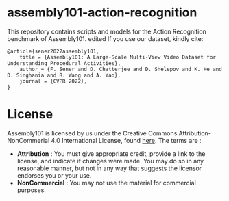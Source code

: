 # assembly101-action-recognition
This repository contains scripts and models for the Action Recognition benchmark of Assembly101.
edited
If you use our dataset, kindly cite:
```
@article{sener2022assembly101,
    title = {Assembly101: A Large-Scale Multi-View Video Dataset for Understanding Procedural Activities},
    author = {F. Sener and D. Chatterjee and D. Shelepov and K. He and D. Singhania and R. Wang and A. Yao},
    journal = {CVPR 2022},
}
```

# License
Assembly101 is licensed by us under the Creative Commons Attribution-NonCommerial 4.0 International License, found [here](https://creativecommons.org/licenses/by-nc/4.0/). The terms are :
- **Attribution** : You must give appropriate credit, provide a link to the license, and indicate if changes were made. You may do so in any reasonable manner, but not in any way that suggests the licensor endorses you or your use.
- **NonCommercial** : You may not use the material for commercial purposes.
